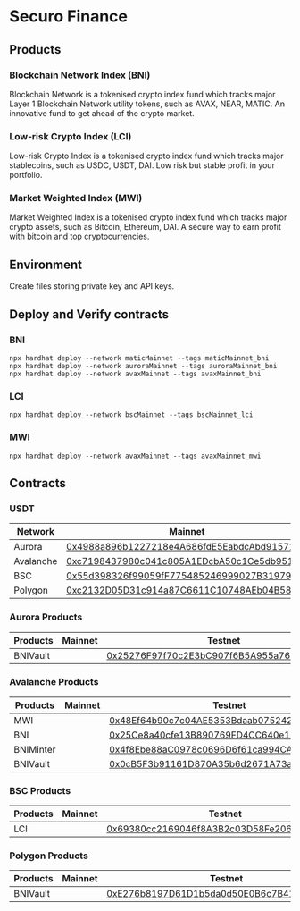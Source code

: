 # Securo Finance

## Products

### Blockchain Network Index (BNI)

Blockchain Network is a tokenised crypto index fund which tracks major Layer 1 Blockchain Network utility tokens, such as AVAX, NEAR, MATIC. An innovative fund to get ahead of the crypto market.

### Low-risk Crypto Index (LCI)

Low-risk Crypto Index is a tokenised crypto index fund which tracks major stablecoins, such as USDC, USDT, DAI. Low risk but stable profit in your portfolio.

### Market Weighted Index (MWI)

Market Weighted Index is a tokenised crypto index fund which tracks major crypto assets, such as Bitcoin, Ethereum, DAI. A secure way to earn profit with bitcoin and top cryptocurrencies.


## Environment

Create files storing private key and API keys.


## Deploy and Verify contracts

### BNI
```text
npx hardhat deploy --network maticMainnet --tags maticMainnet_bni
npx hardhat deploy --network auroraMainnet --tags auroraMainnet_bni
npx hardhat deploy --network avaxMainnet --tags avaxMainnet_bni
```

### LCI
```text
npx hardhat deploy --network bscMainnet --tags bscMainnet_lci
```

### MWI
```text
npx hardhat deploy --network avaxMainnet --tags avaxMainnet_mwi
```


## Contracts

### USDT

| Network     | Mainnet                                                                                                               | Testnet                                                                                                               |
| ------------------------ | --------------------------------------------------------------------------------------------------------------------- | --------------------------------------------------------------------------------------------------------------------- |
| Aurora      | [0x4988a896b1227218e4A686fdE5EabdcAbd91571f](https://aurorascan.dev/address/0x4988a896b1227218e4A686fdE5EabdcAbd91571f) | [0xF9C249974c1Acf96a59e5757Cc9ba7035cE489B1](https://testnet.aurorascan.dev/address/0xf9c249974c1acf96a59e5757cc9ba7035ce489b1)
| Avalanche   | [0xc7198437980c041c805A1EDcbA50c1Ce5db95118](https://snowtrace.io/address/0xc7198437980c041c805A1EDcbA50c1Ce5db95118) | [0x78ae2880bd1672b49a33cF796CF53FE6db0aB01D](https://testnet.snowtrace.io/address/0x78ae2880bd1672b49a33cf796cf53fe6db0ab01d)
| BSC         | [0x55d398326f99059fF775485246999027B3197955](https://bscscan.com/token/0x55d398326f99059fF775485246999027B3197955) | [0x1F326a8CA5399418a76eA0efa0403Cbb00790C67](https://testnet.bscscan.com/address/0x1f326a8ca5399418a76ea0efa0403cbb00790c67)
| Polygon     | [0xc2132D05D31c914a87C6611C10748AEb04B58e8F](https://polygonscan.com/address/0xc2132D05D31c914a87C6611C10748AEb04B58e8F) | [0x7e4C234B1d634DB790592d1550816b19E862F744](https://mumbai.polygonscan.com/address/0x7e4c234b1d634db790592d1550816b19e862f744)

### Aurora Products

| Products    | Mainnet                                                                                                               | Testnet                                                                                                               |
| ------------------------ | --------------------------------------------------------------------------------------------------------------------- | --------------------------------------------------------------------------------------------------------------------- |
| BNIVault    |  | [0x25276F97f70c2E3bC907f6B5A955a76248ae9945](https://testnet.aurorascan.dev/address/0x25276f97f70c2e3bc907f6b5a955a76248ae9945)

### Avalanche Products

| Products    | Mainnet                                                                                                               | Testnet                                                                                                               |
| ------------------------ | --------------------------------------------------------------------------------------------------------------------- | --------------------------------------------------------------------------------------------------------------------- |
| MWI         |  | [0x48Ef64b90c7c04AE5353Bdaab075242D8B325170](https://testnet.snowtrace.io/address/0x48ef64b90c7c04ae5353bdaab075242d8b325170)
| BNI         |  | [0x25Ce8a40cfe13B890769FD4CC640e16Ce034E73e](https://testnet.snowtrace.io/address/0x25Ce8a40cfe13B890769FD4CC640e16Ce034E73e)
| BNIMinter   |  | [0x4f8Ebe88aC0978c0696D6f61ca994CA73903ec96](https://testnet.snowtrace.io/address/0x4f8Ebe88aC0978c0696D6f61ca994CA73903ec96)
| BNIVault    |  | [0x0cB5F3b91161D870A35b6d2671A73a6A5bB7F847](https://testnet.snowtrace.io/address/0x0cB5F3b91161D870A35b6d2671A73a6A5bB7F847)

### BSC Products

| Products    | Mainnet                                                                                                               | Testnet                                                                                                               |
| ------------------------ | --------------------------------------------------------------------------------------------------------------------- | --------------------------------------------------------------------------------------------------------------------- |
| LCI         |  | [0x69380cc2169046f8A3B2c03D58Fe206475aAe3CB](https://testnet.bscscan.com/address/0x69380cc2169046f8a3b2c03d58fe206475aae3cb)

### Polygon Products

| Products    | Mainnet                                                                                                               | Testnet                                                                                                               |
| ------------------------ | --------------------------------------------------------------------------------------------------------------------- | --------------------------------------------------------------------------------------------------------------------- |
| BNIVault    |  | [0xE276b8197D61D1b5da0d50E0B6c7B41937da29C3](https://mumbai.polygonscan.com/address/0xe276b8197d61d1b5da0d50e0b6c7b41937da29c3)
